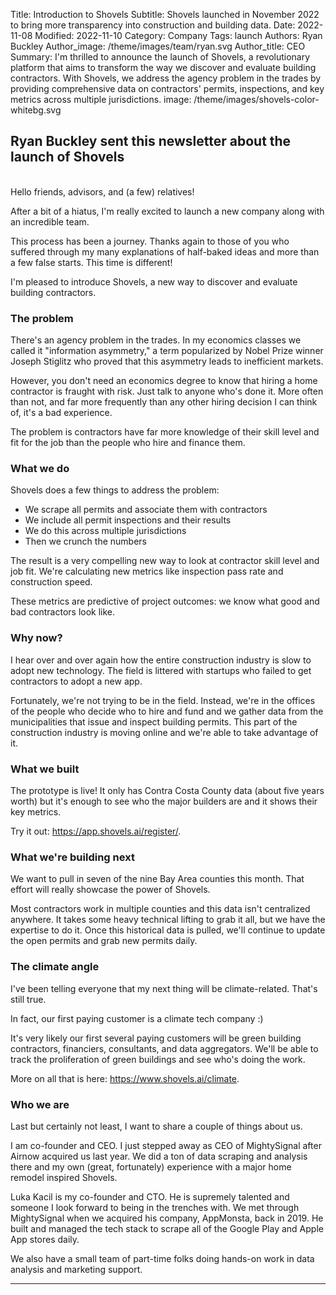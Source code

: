 Title: Introduction to Shovels
Subtitle: Shovels launched in November 2022 to bring more transparency into construction and building data. 
Date: 2022-11-08
Modified: 2022-11-10
Category: Company
Tags: launch
Authors: Ryan Buckley
Author_image: /theme/images/team/ryan.svg
Author_title: CEO
Summary: I'm thrilled to announce the launch of Shovels, a revolutionary platform that aims to transform the way we discover and evaluate building contractors. With Shovels, we address the agency problem in the trades by providing comprehensive data on contractors' permits, inspections, and key metrics across multiple jurisdictions.
image: /theme/images/shovels-color-whitebg.svg

## Ryan Buckley sent this newsletter about the launch of Shovels
<br>
Hello friends, advisors, and (a few) relatives! 

After a bit of a hiatus, I'm really excited to launch a new company along with an incredible team. 

This process has been a journey. Thanks again to those of you who suffered through my many explanations of half-baked ideas and more than a few false starts. This time is different! 

I'm pleased to introduce Shovels, a new way to discover and evaluate building contractors. 

### The problem

There's an agency problem in the trades. In my economics classes we called it "information asymmetry," a term popularized by Nobel Prize winner Joseph Stiglitz who proved that this asymmetry leads to inefficient markets. 

However, you don't need an economics degree to know that hiring a home contractor is fraught with risk. Just talk to anyone who's done it. More often than not, and far more frequently than any other hiring decision I can think of, it's a bad experience. 

The problem is contractors have far more knowledge of their skill level and fit for the job than the people who hire and finance them.

### What we do

Shovels does a few things to address the problem:

  - We scrape all permits and associate them with contractors
  - We include all permit inspections and their results 
  - We do this across multiple jurisdictions
  - Then we crunch the numbers

The result is a very compelling new way to look at contractor skill level and job fit. We're calculating new metrics like inspection pass rate and construction speed. 

These metrics are predictive of project outcomes: we know what good and bad contractors look like. 

### Why now? 

I hear over and over again how the entire construction industry is slow to adopt new technology. The field is littered with startups who failed to get contractors to adopt a new app. 

Fortunately, we're not trying to be in the field. Instead, we're in the offices of the people who decide who to hire and fund and we gather data from the municipalities that issue and inspect building permits. This part of the construction industry is moving online and we're able to take advantage of it. 

### What we built

The prototype is live! It only has Contra Costa County data (about five years worth) but it's enough to see who the major builders are and it shows their key metrics. 

Try it out: https://app.shovels.ai/register/. 

### What we're building next

We want to pull in seven of the nine Bay Area counties this month. That effort will really showcase the power of Shovels. 

Most contractors work in multiple counties and this data isn't centralized anywhere. It takes some heavy technical lifting to grab it all, but we have the expertise to do it. Once this historical data is pulled, we'll continue to update the open permits and grab new permits daily. 

### The climate angle

I've been telling everyone that my next thing will be climate-related. That's still true. 

In fact, our first paying customer is a climate tech company :) 

It's very likely our first several paying customers will be green building contractors, financiers, consultants, and data aggregators. We'll be able to track the proliferation of green buildings and see who's doing the work.

More on all that is here: https://www.shovels.ai/climate.

### Who we are

Last but certainly not least, I want to share a couple of things about us.

I am co-founder and CEO. I just stepped away as CEO of MightySignal after Airnow acquired us last year. We did a ton of data scraping and analysis there and my own (great, fortunately) experience with a major home remodel inspired Shovels. 

Luka Kacil is my co-founder and CTO. He is supremely talented and someone I look forward to being in the trenches with. We met through MightySignal when we acquired his company, AppMonsta, back in 2019. He built and managed the tech stack to scrape all of the Google Play and Apple App stores daily.

We also have a small team of part-time folks doing hands-on work in data analysis and marketing support.

<hr>